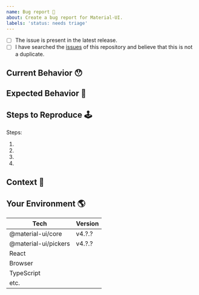 ```yaml
---
name: Bug report 🐛
about: Create a bug report for Material-UI.
labels: 'status: needs triage'
---
```


<!-- Provide a general summary of the issue in the Title above -->

<!--
  Thank you very much for contributing to Material-UI by creating an issue! ❤️
  To avoid duplicate issues we ask you to check off the following list.
-->

<!-- Checked checkbox should look like this: [x] -->

- [ ] The issue is present in the latest release.
- [ ] I have searched the [issues](https://github.com/mui-org/material-ui-pickers/issues) of this repository and believe that this is not a duplicate.

## Current Behavior 😯

<!-- Describe what happens instead of the expected behavior. -->

## Expected Behavior 🤔

<!-- Describe what should happen. -->

## Steps to Reproduce 🕹

<!--
  Provide a link to a live example (you can use codesandbox.io) and an unambiguous set of steps to reproduce this bug.
  Include code to reproduce, if relevant (which it most likely is).

  You should use the official codesandbox template as a starting point: https://codesandbox.io/s/gifted-wilbur-g4bgc

  Issues without some form of live example have a longer response time.
-->

Steps:

1.
2.
3.
4.

## Context 🔦

<!--
  What are you trying to accomplish? How has this issue affected you?
  Providing context helps us come up with a solution that is most useful in the real world.
-->

## Your Environment 🌎

<!--
  Include as many relevant details about the environment with which you experienced the bug.
  If you encounter issues with typescript please include version and tsconfig.
-->

| Tech        | Version |
| ----------- | ------- |
| @material-ui/core | v4.?.?  |
| @material-ui/pickers | v4.?.?  |
| React       |         |
| Browser     |         |
| TypeScript  |         |
| etc.        |         |
